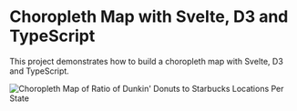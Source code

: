 # Choropleth Map with Svelte, D3 and TypeScript

This project demonstrates how to build a choropleth map with Svelte, D3 and TypeScript.

![Choropleth Map of Ratio of Dunkin' Donuts to Starbucks Locations Per State](https://s3.amazonaws.com/assets.fullstack.io/n/20230729055245240_Screenshot_2023-07-17_at_11.49.30_PM.png)
